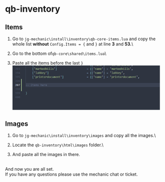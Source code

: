 # qb-inventory

## Items

1. Go to `jg-mechanic\install\inventory\qb-core-items.lua` and copy the whole list **without** `Config.Items = {` and `}` at line **3** and **53.**\

2. Go to the bottom of`qb-core\shared\items.lua`\

3. Paste all the items before the last `}`\
   <img src="../../.gitbook/assets/image.png" alt="" data-size="original">

## Images

1. Go to `jg-mechanic\install\inventory\images` and copy all the images.\

2. Locate the `qb-inventory\html\images` folder.\

3. And paste all the images in there.

\
And now you are all set.\
If you have any questions please use the mechanic chat or ticket.
